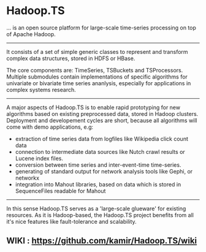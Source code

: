 Hadoop.TS 
=========

... is an open source platform for large-scale time-series processing on top
of Apache Hadoop.

---
It consists of a set of simple generic classes to represent and transform complex data structures, 
stored in HDFS or HBase.

The core components are: TimeSeries, TSBuckets and TSProcessors. Multiple submodules contain implementations
of specific algorithms for univariate or bivariate time series ananlysis, especially for applications in
complex systems research. 

---
A major aspects of Hadoop.TS is to enable rapid prototyping for new algorithms based on existing
preprocessed data, stored in Hadoop clusters. Deployment and developement cycles are short, because
all algorithms will come with demo applications, e.g:
- extraction of time series data from logfiles like Wikipedia click count data 
- connection to intermediate data sources like Nutch crawl results or Lucene index files.
- conversion between time series and inter-event-time time-series.
- generating of standard output for network analysis tools like Gephi, or networkx
- integration into Mahout libraries, based on data which is stored in SequenceFiles readable for Mahout

---
In this sense Hadoop.TS serves as a 'large-scale glueware' for existing resources. As it is Hadoop-based, 
the Hadoop.TS project benefits from all it's nice features like fault-tolerance and scalability. 

WIKI : https://github.com/kamir/Hadoop.TS/wiki
------
